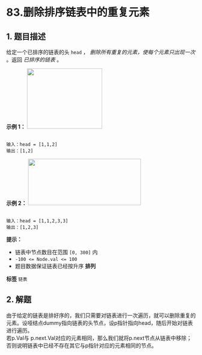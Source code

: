 # 83.删除排序链表中的重复元素

## 1. 题目描述

给定一个已排序的链表的头<meta charset="UTF-8" /> `head` ， *删除所有重复的元素，使每个元素只出现一次* 。返回 *已排序的链表* 。

 

 **示例 1：** 
<img alt="" src="https://assets.leetcode.com/uploads/2021/01/04/list1.jpg" style="height: 160px; width: 200px;" />
```

输入：head = [1,1,2]
输出：[1,2]

```
 **示例 2：** 
<img alt="" src="https://assets.leetcode.com/uploads/2021/01/04/list2.jpg" style="height: 123px; width: 300px;" />
```

输入：head = [1,1,2,3,3]
输出：[1,2,3]

```
 

 **提示：** 
- 链表中节点数目在范围 `[0, 300]` 内
-  `-100 <= Node.val <= 100` 
- 题目数据保证链表已经按升序 **排列** 
 
**标签**
`链表` 


## 2. 解题
由于给定的链表是排好序的，我们只需要对链表进行一次遍历，就可以删除重复的元素。设哑结点dummy指向链表的头节点，设p指针指向head，随后开始对链表进行遍历。  
若p.Val与 p.next.Val对应的元素相同，那么我们就将p.next节点从链表中移除；否则说明链表中已经不存在其它与p指针对应的元素相同的节点。

